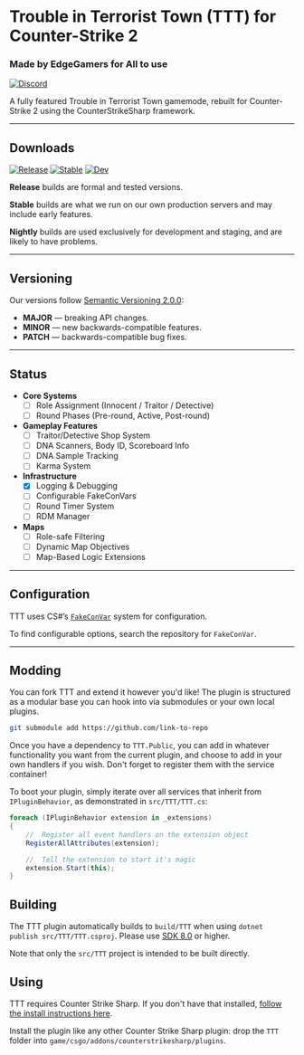 # Trouble in Terrorist Town (TTT) for Counter-Strike 2

### Made by EdgeGamers for All to use
[![Discord](https://img.shields.io/discord/161245089774043136?style=for-the-badge&logo=discord&logoColor=%23ffffff&label=Discord&color=%235865F2)](https://discord.gg/yourserver)

A fully featured Trouble in Terrorist Town gamemode, rebuilt for Counter-Strike 2 using the CounterStrikeSharp framework.

---

## Downloads

[![Release](https://img.shields.io/badge/Release-mediumseagreen?style=for-the-badge&logo=onlyoffice)](https://github.com/your-org/TTT/releases/)
[![Stable](https://img.shields.io/badge/Stable-orangered?style=for-the-badge&logo=onlyoffice)](https://github.com/your-org/TTT/releases/)
[![Dev](https://img.shields.io/badge/Nightly-slateblue?style=for-the-badge&logo=onlyoffice)](https://nightly.link/ShookEagle/TroubleInTerroristTown/workflows/nightly/dev/TTT-nightly)

**Release** builds are formal and tested versions.

**Stable** builds are what we run on our own production servers and may include early features.

**Nightly** builds are used exclusively for development and staging, and are likely to have problems.

---

## Versioning

Our versions follow [Semantic Versioning 2.0.0](https://semver.org/):

- **MAJOR** — breaking API changes.
- **MINOR** — new backwards-compatible features.
- **PATCH** — backwards-compatible bug fixes.

---

## Status

- **Core Systems**
    - [ ] Role Assignment (Innocent / Traitor / Detective)
    - [ ] Round Phases (Pre-round, Active, Post-round)
- **Gameplay Features**
    - [ ] Traitor/Detective Shop System
    - [ ] DNA Scanners, Body ID, Scoreboard Info
    - [ ] DNA Sample Tracking
    - [ ] Karma System
- **Infrastructure**
    - [x] Logging & Debugging
    - [ ] Configurable FakeConVars
    - [ ] Round Timer System
    - [ ] RDM Manager
- **Maps**
    - [ ] Role-safe Filtering
    - [ ] Dynamic Map Objectives
    - [ ] Map-Based Logic Extensions

---

## Configuration

TTT uses CS#’s [`FakeConVar`](https://docs.cssharp.dev/examples/WithFakeConvars.html?q=fakeconvar) system for configuration.

To find configurable options, search the repository for `FakeConVar`.

---

## Modding

You can fork TTT and extend it however you'd like! The plugin is structured as a modular base you can hook into via submodules or your own local plugins.

```bash
git submodule add https://github.com/link-to-repo
```
Once you have a dependency to `TTT.Public`, you can add in whatever functionality
you want from the current plugin, and choose to add in your own handlers if you wish.
Don't forget to register them with the service container!

To boot your plugin, simply iterate over all services that inherit from `IPluginBehavior`,
as demonstrated in `src/TTT/TTT.cs`:

```cs
foreach (IPluginBehavior extension in _extensions)
{
    //	Register all event handlers on the extension object
    RegisterAllAttributes(extension);

    //	Tell the extension to start it's magic
    extension.Start(this);
}
```

## Building

The TTT plugin automatically builds to `build/TTT` when
using `dotnet publish src/TTT/TTT.csproj`.
Please use [SDK 8.0](https://dotnet.microsoft.com/en-us/download/dotnet/8.0) or higher.

Note that only the `src/TTT` project is intended to be built directly.

## Using

TTT requires Counter Strike Sharp. If you don't have that installed, [follow the
install instructions here](https://docs.cssharp.dev/docs/guides/getting-started.html).

Install the plugin like any other Counter Strike Sharp plugin: drop the `TTT` folder into
`game/csgo/addons/counterstrikesharp/plugins`.
